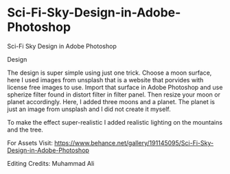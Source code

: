 # Sci-Fi-Sky-Design-in-Adobe-Photoshop

Sci-Fi Sky Design in Adobe Photoshop

Design

The design is super simple using just one trick. Choose a moon surface, here I used images from unsplash that is a website that porvides with license free images to use. Import that surface in Adobe Photoshop and use spherize filter found in distort filter in filter panel. Then resize your moon or planet accordingly. Here, I added three moons and a planet. The planet is just an image from unsplash and I did not create it myself.

To make the effect super-realistic I added realistic lighting on the mountains and the tree.

For Assets Visit: https://www.behance.net/gallery/191145095/Sci-Fi-Sky-Design-in-Adobe-Photoshop

Editing Credits: Muhammad Ali
